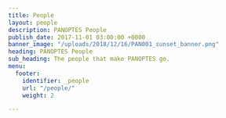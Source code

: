 ```yaml
---
title: People
layout: people
description: PANOPTES People
publish_date: 2017-11-01 03:00:00 +0000
banner_image: "/uploads/2018/12/16/PAN001_sunset_banner.png"
heading: PANOPTES People
sub_heading: The people that make PANOPTES go.
menu:
  footer:
    identifier: _people
    url: "/people/"
    weight: 2

---
```

